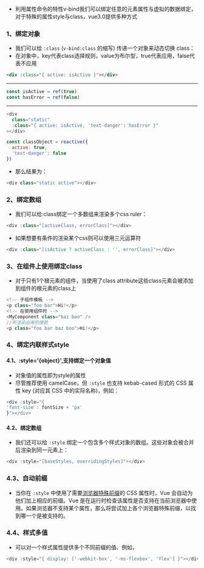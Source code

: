 + 利用属性命令的特性v-bind我们可以绑定任意的元素属性与虚拟的数据绑定，对于特殊的属性style与class，vue3.0提供多种方式
### 1、绑定对象
+ 我们可以给 `:class` (`v-bind:class` 的缩写) 传递一个对象来动态切换 class：
+ 在对象中，key代表class选择规则，value为布尔型，true代表应用，false代表不应用
```html
<div :class="{ active: isActive }"></div>
```
---
```js
const isActive = ref(true)
const hasError = ref(false)
```
---
```js
<div
  class="static"
  :class="{ active: isActive, 'text-danger': hasError }"
></div>

const classObject = reactive({
  active: true,
  'text-danger': false
})
```
+ 那么结果为：
```js
<div class="static active"></div>
```
### 2、绑定数组
+ 我们可以给:class绑定一个多数组来渲染多个css ruler：
```js
<div :class="[activeClass, errorClass]"></div>
```
+ 如果想要有条件的渲染某个css则可以使用三元运算符
```js
<div :class="[isActive ? activeClass : '', errorClass]"></div>
```
### 3、在组件上使用绑定class
+ 对于只有<font>1个根元素</font>的组件，当使用了class attribute这些class元素会被添加到组件的根元素的class上
```js
<!-- 子组件模板 -->
<p class="foo bar">Hi!</p>
<!-- 在使用组件时 -->
<MyComponent class="baz boo" />
//所渲染出来的便是
<p class="foo bar baz boo">Hi!</p>
```
### 4、绑定内联样式style
#### 4.1、\:style='{object}',支持绑定一个对象值
+ 对象值的属性即为style的属性
+ 尽管推荐使用 camelCase，但 `:style` 也支持 kebab-cased 形式的 CSS 属性 key (对应其 CSS 中的实际名称)，例如：
```js
<div :style="{ 
'font-size': fontSize + 'px' 
}"></div>
```
#### 4.2、绑定数组
+ 我们还可以给 `:style` 绑定一个包含多个样式对象的数组。这些对象会被合并后渲染到同一元素上：
```js
<div :style="[baseStyles, overridingStyles]"></div>
```
### 4.3、自动前缀
+ 当你在 `:style` 中使用了需要[浏览器特殊前缀](https://developer.mozilla.org/en-US/docs/Glossary/Vendor_Prefix)的 CSS 属性时，Vue 会自动为他们加上相应的前缀。Vue 是在运行时检查该属性是否支持在当前浏览器中使用。如果浏览器不支持某个属性，那么将尝试加上各个浏览器特殊前缀，以找到哪一个是被支持的。
### 4.4、样式多值
+ 可以对一个样式属性提供多个不同前缀的值、例如，
```js
<div :style="{ display: ['-webkit-box', '-ms-flexbox', 'flex'] }"></div>
```
